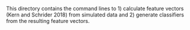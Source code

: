 This directory contains the command lines to 1) calculate feature vectors (Kern and Schrider 2018) from simulated data and 2) generate classifiers from the resulting feature vectors.
